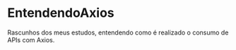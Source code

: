 # EntendendoAxios
Rascunhos dos meus estudos, entendendo como é realizado o consumo de APIs com Axios.
